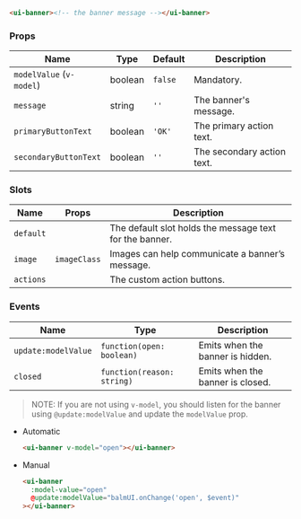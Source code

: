 ```html
<ui-banner><!-- the banner message --></ui-banner>
```

### Props

| Name                     | Type    | Default | Description                |
| ------------------------ | ------- | ------- | -------------------------- |
| `modelValue` (`v-model`) | boolean | `false` | Mandatory.                 |
| `message`                | string  | `''`    | The banner's message.      |
| `primaryButtonText`      | boolean | `'OK'`  | The primary action text.   |
| `secondaryButtonText`    | boolean | `''`    | The secondary action text. |

### Slots

| Name      | Props        | Description                                             |
| --------- | ------------ | ------------------------------------------------------- |
| `default` |              | The default slot holds the message text for the banner. |
| `image`   | `imageClass` | Images can help communicate a banner’s message.         |
| `actions` |              | The custom action buttons.                              |

### Events

| Name                | Type                       | Description                      |
| ------------------- | -------------------------- | -------------------------------- |
| `update:modelValue` | `function(open: boolean)`  | Emits when the banner is hidden. |
| `closed`            | `function(reason: string)` | Emits when the banner is closed. |

> NOTE: If you are not using `v-model`, you should listen for the banner using `@update:modelValue` and update the `modelValue` prop.

- Automatic

  ```html
  <ui-banner v-model="open"></ui-banner>
  ```

- Manual

  ```html
  <ui-banner
    :model-value="open"
    @update:modelValue="balmUI.onChange('open', $event)"
  ></ui-banner>
  ```
